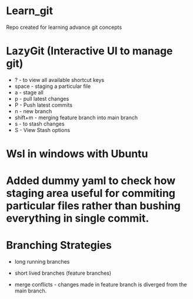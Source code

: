 # Learn_git
Repo created for learning advance git concepts


# LazyGit (Interactive UI to manage git)
-   ?     -  to view all available shortcut keys
-   space -  staging a particular file
-   a     -  stage all
-   p     -  pull latest changes
-   P     -  Push latest commits
-   n     -  new branch
- shift+m -  merging feature branch into main branch
-   s     -  to stash changes
-   S     -  View Stash options

# Wsl in windows with Ubuntu    

# Added dummy yaml to check how staging area useful for commiting particular files rather than bushing everything in single commit.


# Branching Strategies
- long running branches
- short lived branches (feature branches)

- merge conflicts - changes made in feature branch is diverged from the main branch.
